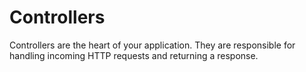 # Controllers

Controllers are the heart of your application. They are responsible for handling incoming HTTP requests and returning a response.
